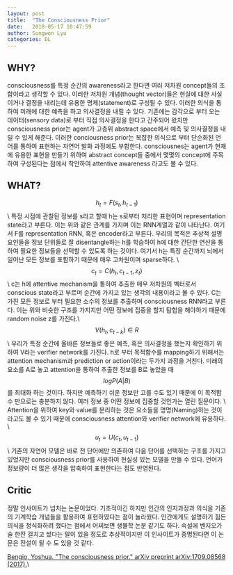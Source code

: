 ```yaml
---
layout: post
title:  "The Consciousness Prior"
date:   2018-05-17 10:47:59
author: Sungwon Lyu
categories: DL
---
```


## WHY? 
consciousness를 특정 순간의 awareness라고 한다면 여러 저차원 concept들의 조합이라고 생각할 수 있다. 이러한 저차원 개념(thought vector)들은 현실에 대한 사실이거나 결정을 내리는데 유용한 명제(statement)로 구성될 수 있다. 이러한 의식을 통하여 미래에 대한 예측을 하고 의사결정을 내릴 수 있다. 기존에는 감각으로 부터 오는 데이터(sensory data)로 부터 직접 의사결정을 한다고 간주되어 왔지만 consciousness prior는 agent가 고층위 abstract space에서 예측 및 의사결정을 내릴 수 있게 해준다. 이러한 conciousness prior는 복잡한 의식으로 부터 단순화된 언어를 통하여 표현하는 자연어 발화 과정에도 부합한다. consciousnes는 agent가 현재에 유용한 표현을 만들기 위하여 abstract concept들 중에서 몇몇의 concept에 주목하여 구성된다는 점에서 착안하여 attentive awareness 라고도 볼 수 있다. 

## WHAT?
$$h_t = F(s_t, h_{t-1})$$\\
특정 시점에 관찰된 정보를 s라고 할때 h는 s로부터 처리한 표현이며 representation state라고 부른다. 이는 위와 같은 관계를 가지며 이는 RNN계열과 같이 나타난다. 여기서 F를 representation RNN, 혹은 encoder라고 부른다. 우리의 목적은 추상적 설명 요인들을 정보 단위들로 잘 disentangle하는 h를 학습하여 h에 대한 간단한 연산을 통하여 필요한 정보들을 선택할 수 있도록 하는 것이다. 여기서 h는 특정 순간까지 뇌에서 일어난 모든 정보를 포함하기 때문에 매우 고차원이며 sparse하다. \\
$$c_t = C(h_t, c_{t-1}, z_t)$$\\
c는 h에 attentive mechanism을 통하여 추출한 매우 저차원의 벡터로서 conscious state라고 부르며 순간에 가지고 있는 생각의 내용이라고 볼 수 있다. C는 가진 모든 정보로 부터 필요한 소수의 정보를 추출하며 consciousness RNN라고 부른다. 이는 위와 비슷한 구조를 가지지만 어떤 정보에 집중을 할지 탐험을 해야하기 때문에 random noise z를 가진다.\\
$$V(h_t, c_{t - k}) \in R$$\\
우리가 특정 순간에 올바른 정보들로 좋은 예측, 혹은 의사결정을 했는지 확인하기 위하여 V라는 verifier network를 가진다. h로 부터 목적함수를 mapping하기 위해서는 attention mechanism과 prediction or action이라는 두가지 과정을 거친다. 미래의 요소를 A로 놓고 attention을 통하여 추출한 정보를 B로 놓았을 때 $$log P(A|B)$$를 최대화 하는 것이다. 하지만 예측하기 쉬운 정보만 고를 수도 있기 때문에 이 목적함수 만으로는 충분하지 않다. 여러 정보 중 어떤 정보에 집중할 것인가는 열린 질문이다. \\
Attention을 위하여 key와 value를 분리하는 것은 요소들을 명명(Naming)하는 것이라고도 볼 수 있기 때문에 consciousness attention와 verifier network에 유용하다. \\
$$u_t = U(c_t, u_{t-1})$$\\
기존의 자연어 모델은 바로 전 단어에만 의존하여 다음 단어를 선택하는 구조를 가지고 있었지만 consciousness prior를 사용하여 현실성 있는 모델을 만들 수 있다. 언어가 정보량이 더 많은 생각을 압축하여 표현한다는 점도 반영된다. 

## Critic
정말 인사이트가 넘치는 논문이었다. 기초적이긴 하지만 인간의 인지과정과 의식을 기존의 기계학습 개념들을 활용하여 표현하였다는 점이 놀라웠다. 인간에게도 설명하기 힘든 의식을 정식화하려 했다는 점에서 어찌보면 생물학 논문 같기도 하다. 속설에 벤지오가 술 한잔 걸치고 썼다는 말이 있을 정도로 추상적이지만 이 인사이트가 증명된다면 이 논문은 전설이 될 수 도 있을 것 같다. 

[Bengio, Yoshua. "The consciousness prior." arXiv preprint arXiv:1709.08568 (2017).](https://arxiv.org/abs/1709.08568)\\